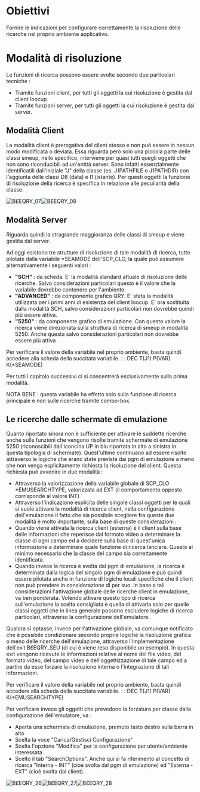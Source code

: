 # Obiettivi
Fornire le indicazioni per configurare correttamente la risoluzione delle ricerche nel proprio ambiente applicativo.

# Modalità di risoluzione
Le funzioni di ricerca possono essere svolte secondo due particolari tecniche : 
* Tramite funzioni client, per tutti gli oggetti la cui risoluzione è gestita dal client loocup
* Tramite funzioni server, per tutti gli oggetti la cui risoluzione è gestita dal server.

## Modalità Client
La modalità client è prerogativa del client stesso e non può essere in nessun modo modificata o deviata. Essa riguarda però solo una piccola parte delle classi smeup, nello specifico, interviene per quasi tutti quegli oggetti che non sono riconducibili ad un'entità server. Sono infatti essenzialmente identificatili dall'iniziale "J" della classe (es. J1PATHFILE o J1PATHDIR) con l'aggiunta delle classi D8 (data) e I1 (istante).
Per questi oggetti la funzione di risoluzione della ricerca è specifica in relazione alle peculiarità della classe.

![B£EQRY_07](http://localhost:3000/immagini/B£EQRY_A01/BXEQRY_07.png)![B£EQRY_08](http://localhost:3000/immagini/B£EQRY_A01/BXEQRY_08.png)
## Modalità Server
Riguarda quindi la stragrande maggioranza delle classi di smeup e viene gestita dal server.

Ad oggi esistono tre strutture di risoluzione di tale modalità di ricerca, tutte pilotate dalla variabile *SEAMODE dell'SCP_CLO, la quale può assumere alternativamente i seguenti valori : 
* **"SCH"** :  da scheda. E' la modalità standard attuale di risoluzione delle ricerche. Salvo considerazioni particolari questo è il valore che la variabile dovrebbe contenere per l'ambiente.
* **"ADVANCED"** :  da componente grafico QRY. E' stata la modalità utilizzata per i primi anni di esistenza del client loocup. E' ora sostituita dalla modalità SCH, salvo considerazioni particolari non dovrebbe quindi più essere attiva.
* **"5250"** :  da componente grafico di emulazione. Con questo valore la ricerca viene direzionata sulla struttura di ricerca di smeup in modalità 5250. Anche questa salvo considerazioni particolari non dovrebbe essere più attiva

Per verificare il valore della variabile nel proprio ambiente, basta quindi accedere alla scheda della succitata variabile.
 :  : DEC T(J1) P(VAR) K(*SEAMODE)

Per tutti i capitolo successivi ci si concentrerà esclusivamente sulla prima modalità.

NOTA BENE :  questa variabile ha effetto solo sulla funzione di ricerca principale e non sulle ricerche tramite combo-box.

## Le ricerche dalle schermate di emulazione
Quanto riportato sinora non è sufficiente per attivare le suddette ricerche anche sulle funzioni che vengono risolte tramite schermate di emulazione 5250 (riconoscibili dall'iconcina UP in blu riportata in alto a sinistra in questa tipologia di schermate).  Quest'ultime continuano ad essere risolte attraverso le logiche che erano state previste dai pgm di emulazione a meno che non venga esplicitamente richiesta la risoluzione del client.
Questa richiesta può avvenire in due modalità : 
* Attraverso la valorizzazione della variabile globale di SCP_CLO *EMUSEARCHTYPE, valorizzata ad EXT (il comportamento opposto corrisponde al valore INT)
* Attraverso l'indicazione esplicita delle singole classi oggetti per le quali si vuole attivare la modalità di ricerca client, nella configurazione dell'emulazione
Il fatto che sia possibile scegliere fra queste due modalità è molto importante, sulla base di queste considerazioni : 
* Quando viene attivata la ricerca client (esterna) è il client sulla base delle informazioni che reperisce dal formato video a determinare la classe di ogni campo ed a decidere sulla base di quest'unica informazione a determinare quale funzione di ricerca lanciare. Questo al minimo necessario che la classe del campo sia correttamente identificata.
* Quando invece la ricerca è svolta dal pgm di emulazione, la ricerca è determinata dalla logica del singolo pgm di emulazione e può quindi essere pilotata anche in funzione di logiche locali specifiche che il client non può prendere in considerazione di per suo.
In base a tali considerazioni l'attivazione globale delle ricerche client in emulazione, va ben ponderata. Volendo attivare questo tipo di ricerca sull'emulazione la scelta consigliata è quella di attivarla solo per quelle classi oggetti che in linea generale possono escludere logiche di ricerca particolari, attraverso la configurazione dell'emulatore.

Qualora si optasse, invece per l'attivazione globale, va comunque notificato che è possibile condizionare secondo proprie logiche la risoluzione grafica o meno delle ricerche dell'emulazione, attraverso l'implementazione dell'exit B£EQRY_SEU (di cui è viene reso disponibile un esempio). In questa exit vengono ricevute le informazioni relative al nome del file video, del formato video, del campo video e dell'oggettizzazione di tale campo ed a partire da esse forzare la risoluzione interna o l'integrazione di tali informazioni.

Per verificare il valore della variabile nel proprio ambiente, basta quindi accedere alla scheda della succitata variabile.
 :  : DEC T(J1) P(VAR) K(*EMUSEARCHTYPE)

Per verificare invece gli oggetti che prevedono la forzatura per classe dalla configurazione dell'emulatore, va : 
* Aperta una schermata di emulazione, premuto tasto destro sulla barra in alto
* Scelta la voce "Carica/Gestisci Configurazione"
* Scelta l'opzione "Modifica" per la configurazione per utente/ambiente interessata
* Scelto il tab "SearchOptions". Anche qui si fa riferimento al concetto di ricerca "Interna - INT" (cioè svolta dal pgm di emulazione) ed "Esterna - EXT" (cioè svolta dal client).

![B£EQRY_26](http://localhost:3000/immagini/B£EQRY_A01/BXEQRY_26.png)![B£EQRY_27](http://localhost:3000/immagini/B£EQRY_A01/BXEQRY_27.png)![B£EQRY_28](http://localhost:3000/immagini/B£EQRY_A01/BXEQRY_28.png)




